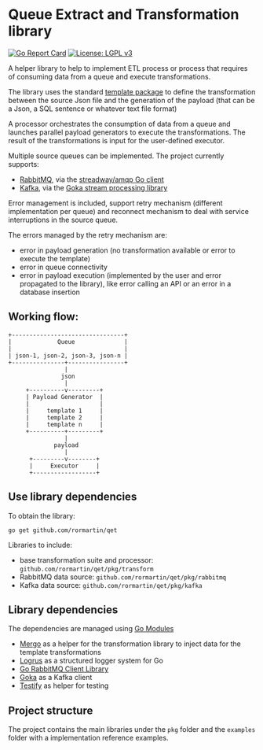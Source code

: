 # Queue Extract and Transformation library
[![Go Report Card](https://goreportcard.com/badge/github.com/rormartin/qet)](https://goreportcard.com/report/github.com/rormartin/qet)
[![License: LGPL v3](https://img.shields.io/badge/License-LGPL%20v3-blue.svg)](https://www.gnu.org/licenses/lgpl-3.0)

A helper library to help to implement ETL process or process that
requires of consuming data from a queue and execute transformations.

The library uses the standard [template
package](https://golang.org/pkg/text/template/) to define the
transformation between the source Json file and the generation of the
payload (that can be a Json, a SQL sentence or whatever text file
format)

A processor orchestrates the consumption of data from a queue and
launches parallel payload generators to execute the
transformations. The result of the transformations is input for the
user-defined executor.

Multiple source queues can be implemented. The project currently
supports:
* [RabbitMQ](http://www.rabbitmq.com/), via the [streadway/amqp Go
  client](https://golang.org/pkg/text/template/)
* [Kafka](http://kafka.apache.org/), via the [Goka stream processing
  library](https://github.com/lovoo/goka)

Error management is included, support retry mechanism (different
implementation per queue) and reconnect mechanism to deal with service
interruptions in the source queue.

The errors managed by the retry mechanism are:
* error in payload generation (no transformation available or error to
  execute the template)
* error in queue connectivity
* error in payload execution (implemented by the user and error
  propagated to the library), like error calling an API or an error in
  a database insertion

## Working flow:

```
+--------------------------------+
|             Queue              |
|                                |
| json-1, json-2, json-3, json-n |
+---------------+----------------+
                |
               json
                |
     +----------v---------+
     | Payload Generator  |
     |                    |
     |     template 1     |
     |     template 2     |
     |     template n     |
     +----------+---------+
                |
             payload
                |
      +---------v--------+
      |     Executor     |
      +------------------+
```

## Use library dependencies

To obtain the library:

```
go get github.com/rormartin/qet
```

Libraries to include:
* base transformation suite and processor:
  `github.com/rormartin/qet/pkg/transform`
* RabbitMQ data source: `github.com/rormartin/qet/pkg/rabbitmq`
* Kafka data source: `github.com/rormartin/qet/pkg/kafka`

## Library dependencies

The dependencies are managed using [Go
Modules](https://blog.golang.org/using-go-modules)
* [Mergo](https://github.com/imdario/mergo) as a helper for the
  transformation library to inject data for the template
  transformations
* [Logrus](https://github.com/sirupsen/logrus) as a structured logger
  system for Go
* [Go RabbitMQ Client Library](https://github.com/streadway/amqp)
* [Goka](https://github.com/lovoo/goka) as a Kafka client
* [Testify](https://github.com/stretchr/testify) as helper for testing

## Project structure

The project contains the main libraries under the `pkg` folder and the
`examples` folder with a implementation reference examples.
